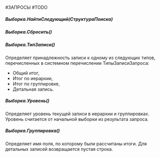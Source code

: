 #ЗАПРОСЫ #TODO 
##### Выборка.НайтиСледующий(СтруктураПоиска)

##### Выборка.Сбросить()

##### Выборка.ТипЗаписи()
Определяет принадлежность записи к одному из следующих типов, 
перечисленных в системном перечислении ТипыЗаписиЗапроса:
- Общий итог,
- Итог по иерархии,
- Итог по группировке,
- Детальная запись.
##### Выборка.Уровень()
Определяет уровень текущей записи в иерархии и группировках. 
Уровень считается от начальной выборки из результата запроса.
##### Выборка.Группировка()
Определяет имя поля, по которому были рассчитаны итоги. 
Для детальных записей возвращается пустая строка.